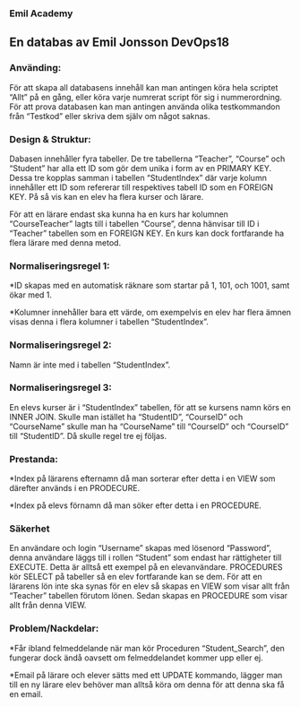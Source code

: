 ### Emil Academy  

## En databas av Emil Jonsson DevOps18 

### Använding: 

För att skapa all databasens innehåll kan man antingen köra hela scriptet “Allt” på en gång, eller köra varje numrerat script för sig i nummerordning. För att prova databasen kan man antingen använda olika testkommandon från “Testkod” eller skriva dem själv om något saknas. 

### Design & Struktur: 

Dabasen innehåller fyra tabeller. De tre tabellerna “Teacher”, “Course” och “Student” har alla ett ID som gör dem unika i form av en PRIMARY KEY. Dessa tre kopplas samman i tabellen “StudentIndex” där varje kolumn innehåller ett ID som refererar till respektives tabell ID som en FOREIGN KEY. På så vis kan en elev ha flera kurser och lärare. 

För att en lärare endast ska kunna ha en kurs har kolumnen “CourseTeacher” lagts till i tabellen “Course”, denna hänvisar till ID i “Teacher” tabellen som en FOREIGN KEY. En kurs kan dock fortfarande ha flera lärare med denna metod. 

### Normaliseringsregel 1: 

   *ID skapas med en automatisk räknare som startar på 1, 101, och 1001, samt ökar med 1.  

*Kolumner innehåller bara ett värde,  om exempelvis en elev har flera ämnen visas denna i flera kolumner i tabellen “StudentIndex”. 

### Normaliseringsregel 2: 

   Namn är inte med i tabellen “StudentIndex”. 

### Normaliseringsregel 3: 

En elevs kurser är i “StudentIndex” tabellen, för att se kursens namn körs en INNER JOIN. Skulle man istället ha “StudentID”, “CourseID” och “CourseName” skulle man ha “CourseName” till “CourseID” och “CourseID” till “StudentID”. Då skulle regel tre ej följas. 

### Prestanda: 

   *Index på lärarens efternamn då man sorterar efter detta i en VIEW som därefter används i en PRODECURE. 

   *Index på elevs förnamn då man söker efter detta i en PROCEDURE. 

### Säkerhet 

En användare och login “Username” skapas med lösenord “Password”, denna användare läggs till i rollen “Student” som endast har rättigheter till EXECUTE. Detta är alltså ett exempel på en elevanvändare. PROCEDURES kör SELECT på tabeller så en elev fortfarande kan se dem. För att en lärarens lön inte ska synas för en elev så skapas en VIEW som visar allt från “Teacher” tabellen förutom lönen. Sedan skapas en PROCEDURE som visar allt från denna VIEW. 

 

### Problem/Nackdelar: 

*Får ibland felmeddelande när man kör Proceduren “Student_Search”, den fungerar dock ändå oavsett om felmeddelandet kommer upp eller ej. 

*Email på lärare och elever sätts med ett UPDATE kommando, lägger man till en ny lärare elev behöver man alltså köra om denna för att denna ska få en email.  
